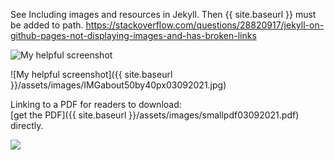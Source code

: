 ---
---
See Including images and resources in Jekyll. Then {{ site.baseurl }} must be added to path.
https://stackoverflow.com/questions/28820917/jekyll-on-github-pages-not-displaying-images-and-has-broken-links  

![My helpful screenshot](/JekyllFirst/assets/images/resizedoakcattle14062021.jpg)  

![My helpful screenshot]({{ site.baseurl }}/assets/images/IMGabout50by40px03092021.jpg)

Linking to a PDF for readers to download:  
[get the PDF]({{ site.baseurl }}/assets/images/smallpdf03092021.pdf) directly. 

![](/JekyllFirst/assets/images/IMGabout50by40px03092021.jpg)



